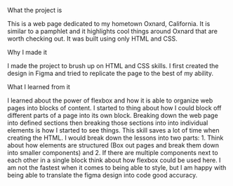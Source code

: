 What the project is

This is a web page dedicated to my hometown Oxnard, California. It is similar to a pamphlet and it highlights cool things around Oxnard that are worth checking out. It was built using only HTML and CSS.

Why I made it

I made the project to brush up on HTML and CSS skills. I first created the design in Figma and tried to replicate the page to the best of my ability.

What I learned from it

I learned about the power of flexbox and how it is able to organize web pages into blocks of content. I started to thing about how I could block off different parts of a page into its own block. Breaking down the web page into defined sections then breaking those sections into into individual elements is how I started to see things. This skill saves a lot of time when creating the HTML. I would break down the lessons into two parts: 1. Think about how elements are structured (Box out pages and break them down into smaller components) and 2. If there are multiple components next to each other in a single block think about how flexbox could be used here. I am not the fastest when it comes to being able to style, but I am happy with being able to translate the figma design into code good accuracy.
